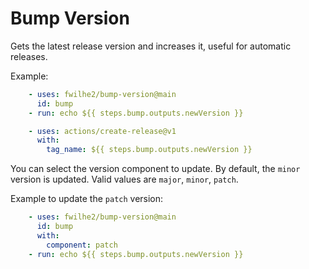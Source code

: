 # Bump Version

Gets the latest release version and increases it, useful for automatic releases.

Example:

```yaml
    - uses: fwilhe2/bump-version@main
      id: bump
    - run: echo ${{ steps.bump.outputs.newVersion }}

    - uses: actions/create-release@v1
      with:
        tag_name: ${{ steps.bump.outputs.newVersion }}
```

You can select the version component to update.
By default, the `minor` version is updated.
Valid values are `major`, `minor`, `patch`.

Example to update the `patch` version:

```yaml
    - uses: fwilhe2/bump-version@main
      id: bump
      with:
        component: patch
    - run: echo ${{ steps.bump.outputs.newVersion }}
```
